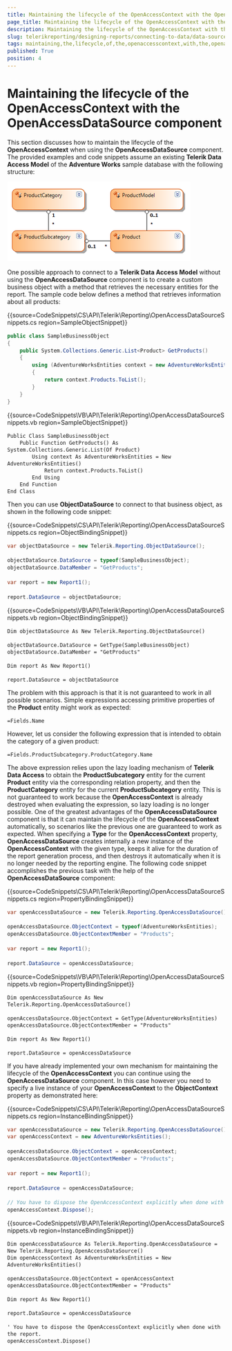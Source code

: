```yaml
---
title: Maintaining the lifecycle of the OpenAccessContext with the OpenAccessDataSource component
page_title: Maintaining the lifecycle of the OpenAccessContext with the OpenAccessDataSource component | for Telerik Reporting Documentation
description: Maintaining the lifecycle of the OpenAccessContext with the OpenAccessDataSource component
slug: telerikreporting/designing-reports/connecting-to-data/data-source-components/openaccessdatasource-component/maintaining-the-lifecycle-of-the-openaccesscontext-with-the-openaccessdatasource-component
tags: maintaining,the,lifecycle,of,the,openaccesscontext,with,the,openaccessdatasource,component
published: True
position: 4
---
```


# Maintaining the lifecycle of the OpenAccessContext with the OpenAccessDataSource component

This section discusses how to maintain the lifecycle of the __OpenAccessContext__ when using the __OpenAccessDataSource__ component. The provided examples and code snippets assume an existing __Telerik Data Access Model__ of the __Adventure Works__ sample database with the following structure:

  ![](images/DataSources/OpenAccessDataSourceAdventureWorksEntityModel.png)

One possible approach to connect to a __Telerik Data Access Model__ without using the __OpenAccessDataSource__ component is to create a custom business object with a method that retrieves the necessary entities for the report. The sample code below defines a method that retrieves information about all products: 

{{source=CodeSnippets\CS\API\Telerik\Reporting\OpenAccessDataSourceSnippets.cs region=SampleObjectSnippet}}
````C#
public class SampleBusinessObject
{
    public System.Collections.Generic.List<Product> GetProducts()
    {
        using (AdventureWorksEntities context = new AdventureWorksEntities())
        {
            return context.Products.ToList();
        }
    }
}
````
{{source=CodeSnippets\VB\API\Telerik\Reporting\OpenAccessDataSourceSnippets.vb region=SampleObjectSnippet}}
````VB
Public Class SampleBusinessObject
    Public Function GetProducts() As System.Collections.Generic.List(Of Product)
        Using context As AdventureWorksEntities = New AdventureWorksEntities()
            Return context.Products.ToList()
        End Using
    End Function
End Class
````

Then you can use __ObjectDataSource__ to connect to that business object, as shown in the following code snippet:           

{{source=CodeSnippets\CS\API\Telerik\Reporting\OpenAccessDataSourceSnippets.cs region=ObjectBindingSnippet}}
````C#
var objectDataSource = new Telerik.Reporting.ObjectDataSource();

objectDataSource.DataSource = typeof(SampleBusinessObject);
objectDataSource.DataMember = "GetProducts";

var report = new Report1();

report.DataSource = objectDataSource;
````
{{source=CodeSnippets\VB\API\Telerik\Reporting\OpenAccessDataSourceSnippets.vb region=ObjectBindingSnippet}}
````VB
Dim objectDataSource As New Telerik.Reporting.ObjectDataSource()

objectDataSource.DataSource = GetType(SampleBusinessObject)
objectDataSource.DataMember = "GetProducts"

Dim report As New Report1()

report.DataSource = objectDataSource
````

The problem with this approach is that it is not guaranteed to work in all possible scenarios. Simple expressions accessing primitive properties of the __Product__ entity might work as expected: 

````
=Fields.Name
````

However, let us consider the following expression that is intended to obtain the category of a given product:

````
=Fields.ProductSubcategory.ProductCategory.Name
````

The above expression relies upon the lazy loading mechanism of __Telerik Data Access__ to obtain the __ProductSubcategory__ entity for the current __Product__ entity via the corresponding relation property, and then the __ProductCategory__ entity for the current __ProductSubcategory__ entity. This is not guaranteed to work because the __OpenAccessContext__ is already destroyed when evaluating the expression, so lazy loading is no longer possible. One of the greatest advantages of the __OpenAccessDataSource__ component is that it can maintain the lifecycle of the __OpenAccessContext__ automatically, so scenarios like the previous one are guaranteed to work as expected. When specifying a __Type__ for the __OpenAccessContext__ property, __OpenAccessDataSource__ creates internally a new instance of the __OpenAccessContext__ with the given type, keeps it alive for the duration of the report generation process, and then destroys it automatically when it is no longer needed by the reporting engine. The following code snippet accomplishes the previous task with the help of the __OpenAccessDataSource__ component: 

{{source=CodeSnippets\CS\API\Telerik\Reporting\OpenAccessDataSourceSnippets.cs region=PropertyBindingSnippet}}
````C#
var openAccessDataSource = new Telerik.Reporting.OpenAccessDataSource();

openAccessDataSource.ObjectContext = typeof(AdventureWorksEntities);
openAccessDataSource.ObjectContextMember = "Products";

var report = new Report1();

report.DataSource = openAccessDataSource;
````
{{source=CodeSnippets\VB\API\Telerik\Reporting\OpenAccessDataSourceSnippets.vb region=PropertyBindingSnippet}}
````VB
Dim openAccessDataSource As New Telerik.Reporting.OpenAccessDataSource()

openAccessDataSource.ObjectContext = GetType(AdventureWorksEntities)
openAccessDataSource.ObjectContextMember = "Products"

Dim report As New Report1()

report.DataSource = openAccessDataSource
````

If you have already implemented your own mechanism for maintaining the lifecycle of the __OpenAccessContext__ you can continue using the __OpenAccessDataSource__ component. In this case however you need to specify a live instance of your __OpenAccessContext__ to the __ObjectContext__ property as demonstrated here: 

{{source=CodeSnippets\CS\API\Telerik\Reporting\OpenAccessDataSourceSnippets.cs region=InstanceBindingSnippet}}
````C#
var openAccessDataSource = new Telerik.Reporting.OpenAccessDataSource();
var openAccessContext = new AdventureWorksEntities();

openAccessDataSource.ObjectContext = openAccessContext;
openAccessDataSource.ObjectContextMember = "Products";

var report = new Report1();

report.DataSource = openAccessDataSource;

// You have to dispose the OpenAccessContext explicitly when done with the report.
openAccessContext.Dispose();
````
{{source=CodeSnippets\VB\API\Telerik\Reporting\OpenAccessDataSourceSnippets.vb region=InstanceBindingSnippet}}
````VB
Dim openAccessDataSource As Telerik.Reporting.OpenAccessDataSource = New Telerik.Reporting.OpenAccessDataSource()
Dim openAccessContext As AdventureWorksEntities = New AdventureWorksEntities()

openAccessDataSource.ObjectContext = openAccessContext
openAccessDataSource.ObjectContextMember = "Products"

Dim report As New Report1()

report.DataSource = openAccessDataSource

' You have to dispose the OpenAccessContext explicitly when done with the report.
openAccessContext.Dispose()
````

